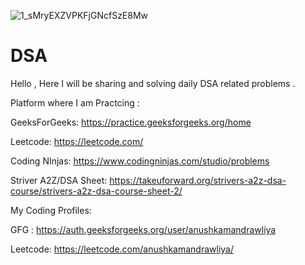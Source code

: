 ![1_sMryEXZVPKFjGNcfSzE8Mw](https://github.com/Anushka800/DSA/assets/92208187/a0873fee-1d74-4444-8f1d-b513adf0dc51)
# DSA

Hello , Here I will be sharing and solving daily DSA related problems .

Platform where I am Practcing : 

GeeksForGeeks: https://practice.geeksforgeeks.org/home

Leetcode: https://leetcode.com/

Coding NInjas: https://www.codingninjas.com/studio/problems

Striver A2Z/DSA Sheet: https://takeuforward.org/strivers-a2z-dsa-course/strivers-a2z-dsa-course-sheet-2/

My Coding Profiles:

GFG : https://auth.geeksforgeeks.org/user/anushkamandrawliya

Leetcode: https://leetcode.com/anushkamandrawliya/
